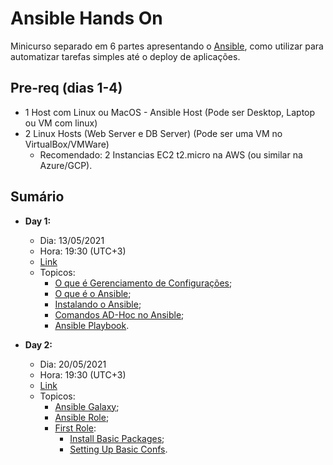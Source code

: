# Ansible Hands On
Minicurso separado em 6 partes apresentando o [Ansible](https://www.ansible.com/), como utilizar para automatizar tarefas simples até o deploy de aplicações.

## Pre-req (dias 1-4)
* 1 Host com Linux ou MacOS - Ansible Host (Pode ser Desktop, Laptop ou VM com linux)
* 2 Linux Hosts (Web Server e DB Server) (Pode ser uma VM no VirtualBox/VMWare)
    * Recomendado: 2 Instancias EC2 t2.micro na AWS (ou similar na Azure/GCP).

## Sumário
* __Day 1:__ 
    * Dia: 13/05/2021
    * Hora: 19:30 (UTC+3)
    * [Link](https://www.youtube.com/watch?v=jGUF9L4t71g)
    * Topicos:
        * [O que é Gerenciamento de Configurações](/day-1/01.md);
        * [O que é o Ansible](/day-1/02.md);
        * [Instalando o Ansible](/day-1/03.md);
        * [Comandos AD-Hoc no Ansible](/day-1/04.md);
        * [Ansible Playbook](/day-1/05.md).
        
* __Day 2:__
    * Dia: 20/05/2021
    * Hora: 19:30 (UTC+3)
    * [Link](https://www.youtube.com/watch?v=jGUF9L4t71g)
    * Topicos:
        * [Ansible Galaxy](day-2/01.md);
        * [Ansible Role](day-2/02.md);
        * [First Role](day-2/03.md):
            * [Install Basic Packages](day-2/04.md);
            * [Setting Up Basic Confs](day-2/05.md).